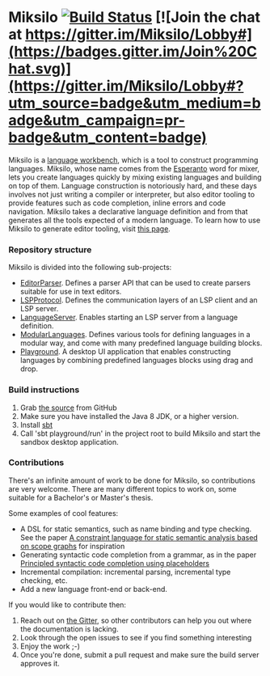 Miksilo [![Build Status](https://travis-ci.org/keyboardDrummer/Miksilo.svg?branch=master)](https://travis-ci.org/keyboardDrummer/Miksilo) [![Join the chat at https://gitter.im/Miksilo/Lobby#](https://badges.gitter.im/Join%20Chat.svg)](https://gitter.im/Miksilo/Lobby#?utm_source=badge&utm_medium=badge&utm_campaign=pr-badge&utm_content=badge)
===============

Miksilo is a [language workbench](https://en.wikipedia.org/wiki/Language_workbench), which is a tool to construct programming languages. Miksilo, whose name comes from the [Esperanto](https://en.wikipedia.org/wiki/Esperanto) word for mixer, lets you create languages quickly by mixing existing languages and building on top of them. Language construction is notoriously hard, and these days involves not just writing a compiler or interpreter, but also editor tooling to provide features such as code completion, inline errors and code navigation. Miksilo takes a declarative language definition and from that generates all the tools expected of a modern language. To learn how to use Miksilo to generate editor tooling, visit [this page](http://keyboarddrummer.github.io/Miksilo/practical/buildLanguageTooling/).

### Repository structure
Miksilo is divided into the following sub-projects:

- [EditorParser](editorParser). Defines a parser API that can be used to create parsers suitable for use in text editors.
- [LSPProtocol](LSPProtocol). Defines the communication layers of an LSP client and an LSP server.
- [LanguageServer](languageServer). Enables starting an LSP server from a language definition.
- [ModularLanguages](modularLanguages). Defines various tools for defining languages in a modular way, and come with many predefined language building blocks.
- [Playground](playground). A desktop UI application that enables constructing languages by combining predefined languages blocks using drag and drop.

### Build instructions

1. Grab [the source](https://github.com/keyboardDrummer/Miksilo) from GitHub
1. Make sure you have installed the Java 8 JDK, or a higher version.
1. Install <a href="http://www.scala-sbt.org/">sbt</a>
1. Call 'sbt playground/run' in the project root to build Miksilo and start the sandbox desktop application.

### Contributions
There's an infinite amount of work to be done for Miksilo, so contributions are very welcome. There are many different topics to work on, some suitable for a Bachelor's or Master's thesis.

Some examples of cool features:
- A DSL for static semantics, such as name binding and type checking. See the paper [A constraint language for static semantic analysis based on scope graphs](http://delivery.acm.org/10.1145/2850000/2847543/p49-antwerpen.pdf?ip=145.129.111.38&id=2847543&acc=OA&key=4D4702B0C3E38B35%2E4D4702B0C3E38B35%2E4D4702B0C3E38B35%2E77FCF3B2F09622E1&CFID=992904318&CFTOKEN=51306518&__acm__=1507451717_5c1e5970ab3ac31fbd9849edb486a802) for inspiration
- Generating syntactic code completion from a grammar, as in the paper [Principled syntactic code completion using placeholders](http://delivery.acm.org/10.1145/3000000/2997374/p163-amorim.pdf?ip=145.129.111.38&id=2997374&acc=OA&key=4D4702B0C3E38B35%2E4D4702B0C3E38B35%2E4D4702B0C3E38B35%2E77FCF3B2F09622E1&CFID=992904318&CFTOKEN=51306518&__acm__=1507451951_eb454d2173854f174d05e3c1e1526bbd)
- Incremental compilation: incremental parsing, incremental type checking, etc.
- Add a new language front-end or back-end.

If you would like to contribute then:
1. Reach out on [the Gitter](https://gitter.im/Miksilo/Lobby), so other contributors can help you out where the documentation is lacking.
1. Look through the open issues to see if you find something interesting
1. Enjoy the work ;-)
1. Once you're done, submit a pull request and make sure the build server approves it.
